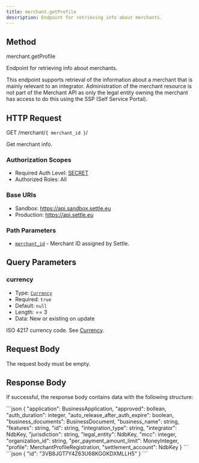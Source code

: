 ```yaml
---
title: merchant.getProfile
description: Endpoint for retrieving info about merchants.
---
```


## Method

<div class="md-api_reference_method_heading">

merchant.getProfile

</div>

Endpoint for retrieving info about merchants.

This endpoint supports retrieval of the information about a merchant that is mainly relevant to an integrator. Administration of the merchant resource is not part of the Merchant API as only the legal entity owning the merchant has access to do this using the SSP (Self Service Portal).

## HTTP Request

<div class="md-api_reference_FiraCode">

<div class="md-api_reference_request_heading">

<span class="badge get">GET</span> /merchant/`{ merchant_id }`/

</div>

Get merchant info.

### Authorization Scopes

* Required Auth Level: [SECRET](/guides/authentication/#authentication-using-secret)
* Authorized Roles: All

### Base URIs

* Sandbox: <span class="url">https://api.sandbox.settle.eu</span>
* Production: <span class="url">https://api.settle.eu</span>

### Path Parameters

* [`merchant_id`]() - Merchant ID assigned by Settle.
  
</div>

## Query Parameters

<div class="md-api_reference_FiraCode">

### currency

* Type: [`Currency`](/api/resources/types/#currency-2)
* Required: `true`
* Default: `null`
* Length: == 3
* Data: New or existing on update

ISO 4217 currency code. See [Currency](/api/resources/types/#currency-2).

</div>

## Request Body

The request body must be empty.

## Response Body

If successful, the response body contains data with the following structure:

<code-group>
<code-block title="Types">
```json
{
  "application": BusinessApplication,
  "approved": bollean,
  "auth_duration": integer,
  "auto_release_after_auth_expire": boolean,
  "business_documents": BusinessDocument,
  "business_name": string,
  "features": string,
  "id": string,
  "integration_type": string,
  "integrator": NdbKey,
  "jurisdiction": string,
  "legal_entity": NdbKey,
  "mcc": integer,
  "organization_id": string,
  "per_payment_amount_limit": MoneyInteger,
  "profile": MerchantProfileRegistration,
  "settlement_account": NdbKey
}
```
</code-block>

<code-block title="Example">
```json
{
  "id": "3VB8JGT7Y4Z63U68KGGKDXMLLH5"
}
```
</code-block>
</code-group>
